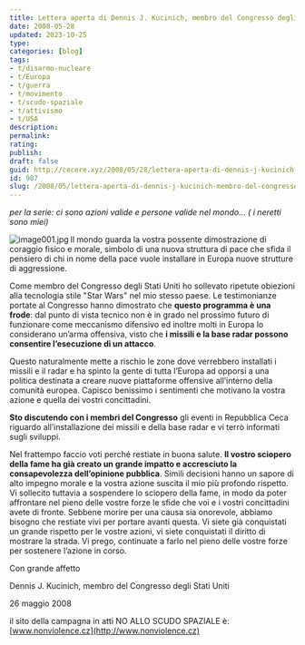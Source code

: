 ```yaml
---
title: Lettera aperta di Dennis J. Kucinich, membro del Congresso degli Stati Uniti, a Jan Tamas e Jan Bednar
date: 2008-05-28
updated: 2023-10-25
type: 
categories: [blog]
tags:
- t/disarmo-nucleare
- t/Europa
- t/guerra
- t/movimento
- t/scudo-spaziale
- t/attivismo
- t/USA
description: 
permalink: 
rating: 
publish: 
draft: false
guid: http://cecere.xyz/2008/05/28/lettera-aperta-di-dennis-j-kucinich-membro-del-congresso-degli-stati-uniti-a-jan-tamas-e-jan-bednar/
id: 987
slug: /2008/05/lettera-aperta-di-dennis-j-kucinich-membro-del-congresso-degli-stati-uniti-a-jan-tamas-e-jan-bednar/
---
```


_per la serie: ci sono azioni valide e persone valide nel mondo… ( i neretti sono miei)_

<img src='http://cecere.xyz/wp-content/uploads/sites/3/2008/05/image001.jpg' alt='image001.jpg' align="left" />Il mondo guarda la vostra possente dimostrazione di coraggio fisico e morale, simbolo di una nuova struttura di pace che sfida il pensiero di chi in nome della pace vuole installare in Europa nuove strutture di aggressione.

Come membro del Congresso degli Stati Uniti ho sollevato ripetute obiezioni alla tecnologia stile "Star Wars" nel mio stesso paese. Le testimonianze portate al Congresso hanno dimostrato che **questo programma è una frode**: dal punto di vista tecnico non è in grado nel prossimo futuro di funzionare come meccanismo difensivo ed inoltre molti in Europa lo considerano un’arma offensiva, visto che **i missili e la base radar possono consentire l’esecuzione di un attacco**.

Questo naturalmente mette a rischio le zone dove verrebbero installati i missili e il radar e ha spinto la gente di tutta l’Europa ad opporsi a una politica destinata a creare nuove piattaforme offensive all’interno della comunità europea. Capisco benissimo i sentimenti che motivano la vostra azione e quella dei vostri concittadini.

**Sto discutendo con i membri del Congresso** gli eventi in Repubblica Ceca riguardo all’installazione dei missili e della base radar e vi terrò informati sugli sviluppi.

Nel frattempo faccio voti perché restiate in buona salute. **Il vostro sciopero della fame ha già creato un grande impatto e accresciuto la consapevolezza dell’opinione pubblica**. Simili decisioni hanno un sapore di alto impegno morale e la vostra azione suscita il mio più profondo rispetto. Vi sollecito tuttavia a sospendere lo sciopero della fame, in modo da poter affrontare nel pieno delle vostre forze le sfide che voi e i vostri concittadini avete di fronte. Sebbene morire per una causa sia onorevole, abbiamo bisogno che restiate vivi per portare avanti questa. Vi siete già conquistati un grande rispetto per le vostre azioni, vi siete conquistati il diritto di mostrare la strada. Vi prego, continuate a farlo nel pieno delle vostre forze per sostenere l’azione in corso.

Con grande affetto

Dennis J. Kucinich, membro del Congresso degli Stati Uniti
  
26 maggio 2008

il sito della campagna in atti NO ALLO SCUDO SPAZIALE è: [www.nonviolence.cz](http://www.nonviolence.cz)
